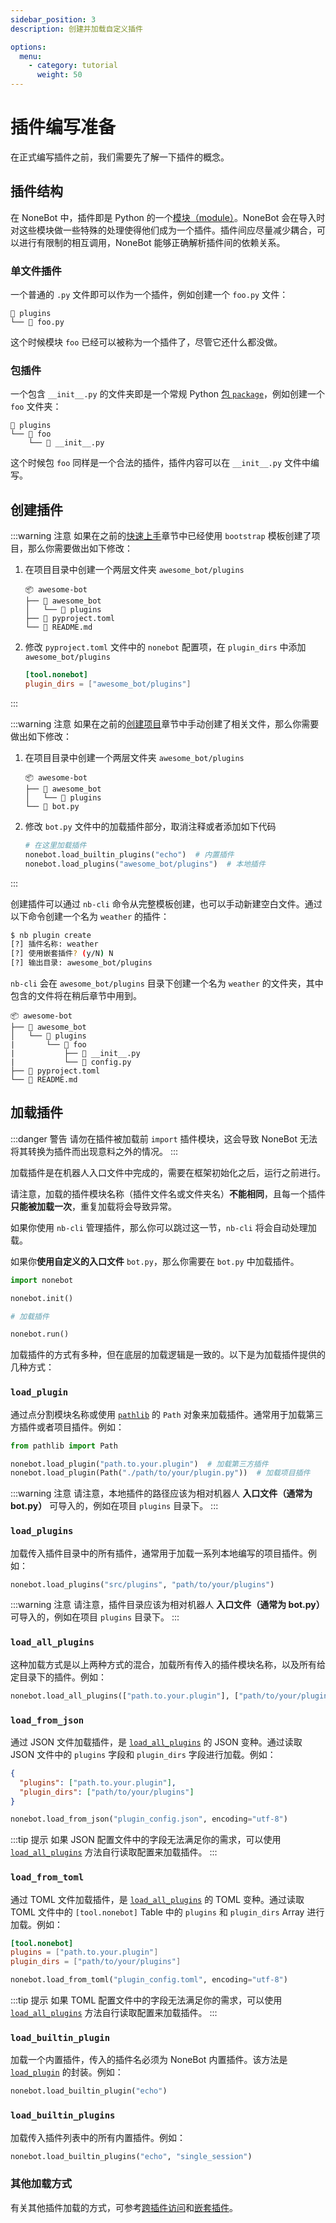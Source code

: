 ```yaml
---
sidebar_position: 3
description: 创建并加载自定义插件

options:
  menu:
    - category: tutorial
      weight: 50
---
```


# 插件编写准备

在正式编写插件之前，我们需要先了解一下插件的概念。

## 插件结构

在 NoneBot 中，插件即是 Python 的一个[模块（module）](https://docs.python.org/zh-cn/3/glossary.html#term-module)。NoneBot 会在导入时对这些模块做一些特殊的处理使得他们成为一个插件。插件间应尽量减少耦合，可以进行有限制的相互调用，NoneBot 能够正确解析插件间的依赖关系。

### 单文件插件

一个普通的 `.py` 文件即可以作为一个插件，例如创建一个 `foo.py` 文件：

```tree title=Project
📂 plugins
└── 📜 foo.py
```

这个时候模块 `foo` 已经可以被称为一个插件了，尽管它还什么都没做。

### 包插件

一个包含 `__init__.py` 的文件夹即是一个常规 Python [包 `package`](https://docs.python.org/zh-cn/3/glossary.html#term-regular-package)，例如创建一个 `foo` 文件夹：

```tree title=Project
📂 plugins
└── 📂 foo
    └── 📜 __init__.py
```

这个时候包 `foo` 同样是一个合法的插件，插件内容可以在 `__init__.py` 文件中编写。

## 创建插件

:::warning 注意
如果在之前的[快速上手](../quick-start.mdx)章节中已经使用 `bootstrap` 模板创建了项目，那么你需要做出如下修改：

1. 在项目目录中创建一个两层文件夹 `awesome_bot/plugins`

   ```tree title=Project
   📦 awesome-bot
   ├── 📂 awesome_bot
   │   └── 📂 plugins
   ├── 📜 pyproject.toml
   └── 📜 README.md
   ```

2. 修改 `pyproject.toml` 文件中的 `nonebot` 配置项，在 `plugin_dirs` 中添加 `awesome_bot/plugins`

   ```toml title=pyproject.toml
   [tool.nonebot]
   plugin_dirs = ["awesome_bot/plugins"]
   ```

:::

:::warning 注意
如果在之前的[创建项目](./application.md)章节中手动创建了相关文件，那么你需要做出如下修改：

1. 在项目目录中创建一个两层文件夹 `awesome_bot/plugins`

   ```tree title=Project
   📦 awesome-bot
   ├── 📂 awesome_bot
   │   └── 📂 plugins
   └── 📜 bot.py
   ```

2. 修改 `bot.py` 文件中的加载插件部分，取消注释或者添加如下代码

   ```python title=bot.py
   # 在这里加载插件
   nonebot.load_builtin_plugins("echo")  # 内置插件
   nonebot.load_plugins("awesome_bot/plugins")  # 本地插件
   ```

:::

创建插件可以通过 `nb-cli` 命令从完整模板创建，也可以手动新建空白文件。通过以下命令创建一个名为 `weather` 的插件：

```bash
$ nb plugin create
[?] 插件名称: weather
[?] 使用嵌套插件? (y/N) N
[?] 输出目录: awesome_bot/plugins
```

`nb-cli` 会在 `awesome_bot/plugins` 目录下创建一个名为 `weather` 的文件夹，其中包含的文件将在稍后章节中用到。

```tree title=Project
📦 awesome-bot
├── 📂 awesome_bot
│   └── 📂 plugins
|       └── 📂 foo
|           ├── 📜 __init__.py
|           └── 📜 config.py
├── 📜 pyproject.toml
└── 📜 README.md
```

## 加载插件

:::danger 警告
请勿在插件被加载前 `import` 插件模块，这会导致 NoneBot 无法将其转换为插件而出现意料之外的情况。
:::

加载插件是在机器人入口文件中完成的，需要在框架初始化之后，运行之前进行。

请注意，加载的插件模块名称（插件文件名或文件夹名）**不能相同**，且每一个插件**只能被加载一次**，重复加载将会导致异常。

如果你使用 `nb-cli` 管理插件，那么你可以跳过这一节，`nb-cli` 将会自动处理加载。

如果你**使用自定义的入口文件** `bot.py`，那么你需要在 `bot.py` 中加载插件。

```python {5} title=bot.py
import nonebot

nonebot.init()

# 加载插件

nonebot.run()
```

加载插件的方式有多种，但在底层的加载逻辑是一致的。以下是为加载插件提供的几种方式：

### `load_plugin`

通过点分割模块名称或使用 [`pathlib`](https://docs.python.org/zh-cn/3/library/pathlib.html) 的 `Path` 对象来加载插件。通常用于加载第三方插件或者项目插件。例如：

```python
from pathlib import Path

nonebot.load_plugin("path.to.your.plugin")  # 加载第三方插件
nonebot.load_plugin(Path("./path/to/your/plugin.py"))  # 加载项目插件
```

:::warning 注意
请注意，本地插件的路径应该为相对机器人 **入口文件（通常为 bot.py）** 可导入的，例如在项目 `plugins` 目录下。
:::

### `load_plugins`

加载传入插件目录中的所有插件，通常用于加载一系列本地编写的项目插件。例如：

```python
nonebot.load_plugins("src/plugins", "path/to/your/plugins")
```

:::warning 注意
请注意，插件目录应该为相对机器人 **入口文件（通常为 bot.py）** 可导入的，例如在项目 `plugins` 目录下。
:::

### `load_all_plugins`

这种加载方式是以上两种方式的混合，加载所有传入的插件模块名称，以及所有给定目录下的插件。例如：

```python
nonebot.load_all_plugins(["path.to.your.plugin"], ["path/to/your/plugins"])
```

### `load_from_json`

通过 JSON 文件加载插件，是 [`load_all_plugins`](#load_all_plugins) 的 JSON 变种。通过读取 JSON 文件中的 `plugins` 字段和 `plugin_dirs` 字段进行加载。例如：

```json title=plugin_config.json
{
  "plugins": ["path.to.your.plugin"],
  "plugin_dirs": ["path/to/your/plugins"]
}
```

```python
nonebot.load_from_json("plugin_config.json", encoding="utf-8")
```

:::tip 提示
如果 JSON 配置文件中的字段无法满足你的需求，可以使用 [`load_all_plugins`](#load_all_plugins) 方法自行读取配置来加载插件。
:::

### `load_from_toml`

通过 TOML 文件加载插件，是 [`load_all_plugins`](#load_all_plugins) 的 TOML 变种。通过读取 TOML 文件中的 `[tool.nonebot]` Table 中的 `plugins` 和 `plugin_dirs` Array 进行加载。例如：

```toml title=plugin_config.toml
[tool.nonebot]
plugins = ["path.to.your.plugin"]
plugin_dirs = ["path/to/your/plugins"]
```

```python
nonebot.load_from_toml("plugin_config.toml", encoding="utf-8")
```

:::tip 提示
如果 TOML 配置文件中的字段无法满足你的需求，可以使用 [`load_all_plugins`](#load_all_plugins) 方法自行读取配置来加载插件。
:::

### `load_builtin_plugin`

加载一个内置插件，传入的插件名必须为 NoneBot 内置插件。该方法是 [`load_plugin`](#load_plugin) 的封装。例如：

```python
nonebot.load_builtin_plugin("echo")
```

### `load_builtin_plugins`

加载传入插件列表中的所有内置插件。例如：

```python
nonebot.load_builtin_plugins("echo", "single_session")
```

### 其他加载方式

有关其他插件加载的方式，可参考[跨插件访问](../advanced/requiring.md)和[嵌套插件](../advanced/plugin-nesting.md)。
